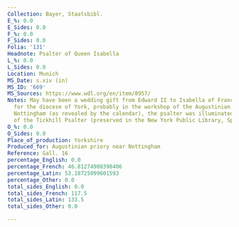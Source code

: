 ```yaml
---
Collection: Bayer, Staatsbibl.
E_%: 0.0
E_Sides: 0.0
F_%: 0.0
F_Sides: 0.0
Folia: '131'
Headnote: Psalter of Queen Isabella
L_%: 0.0
L_Sides: 0.0
Location: Munich
MS_Date: s.xiv (in)
MS_ID: '669'
MS_Sources: https://www.wdl.org/en/item/8957/
Notes: May have been a wedding gift from Edward II to Isabella of France; "Written
  for the diocese of York, probably in the workshop of the Augustinian priory near
  Nottingham (as revealed by the calendar), the psalter was illuminated by the workshop
  of the Tickhill Psalter (preserved in the New York Public Library, Spencer 26)"
O_%: 0.0
O_Sides: 0.0
Place_of_production: Yorkshire
Produced_for: Augustinian priory near Nottingham
Reference: Gall. 16
percentage_English: 0.0
percentage_French: 46.81274900398406
percentage_Latin: 53.18725099601593
percentage_Other: 0.0
total_sides_English: 0.0
total_sides_French: 117.5
total_sides_Latin: 133.5
total_sides_Other: 0.0

---
```

